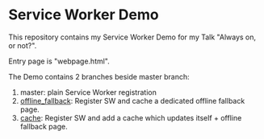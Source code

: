 # Service Worker Demo
This repository contains my Service Worker Demo for my Talk "Always on, or not?".

Entry page is "webpage.html".

The Demo contains 2 branches beside master branch:

1. master: plain Service Worker registration
2. [offline_fallback](https://github.com/casarock/service-worker-demo/tree/offline_fallback): Register SW and cache a dedicated offline fallback page.
3. [cache](https://github.com/casarock/service-worker-demo/tree/cache): Register SW and add a cache which updates itself + offline fallback page.

